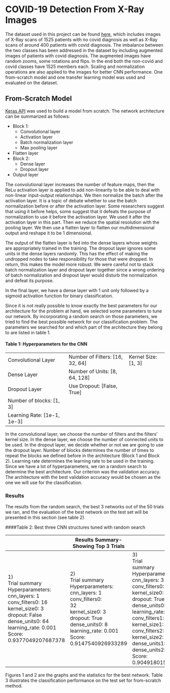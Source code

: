 # COVID-19 Detection From X-Ray Images
The dataset used in this project can be found [here](https://www.kaggle.com/datasets/asraf047/covid19-pneumonia-normal-chest-xray-pa-dataset), which includes
images of X-Ray scans of 1525 patients with no covid diagnosis as well as X-Ray scans of around 400 patients with covid diagnosis. The imbalance between the two classes has been addressed in the dataset by including augmented images of patients with covid diagnosis. The augmented images have random zooms, some rotations and flips. In the end both the non-covid and covid classes have 1525 members each. Scaling and normalization operations are also applied to the images for better CNN performance. One from-scratch model and one transfer learning model was used and evaluated on the dataset.

## From-Scratch Model

[Keras API](https://keras.io/) was used to build a model from scratch. The network architecture can be summarized as follows:
- Block 1:
  - Convolutional layer
  - Activation layer
  - Batch normalization layer
  - Max pooling layer
- Flatten layer
- Block 2:
  - Dense layer
  - Dropout layer
- Output layer

The convolutional layer increases the number of feature maps, then the ReLu activation
layer is applied to add non-linearity to be able to deal with non-linear input-output relationships.
We then normalize the batch after the activation layer. It is a topic of debate whether to use the
batch normalization before or after the activation layer. Some researchers suggest that using it
before helps, some suggest that it defeats the purpose of normalization to use it before the
activation layer. We used it after the activation layer in this part. Then we reduce the spatial
resolution with the pooling layer. We then use a flatten layer to flatten our multidimensional
output and reshape it to be 1 dimensional.

The output of the flatten layer is fed into the dense layers whose weights are
appropriately trained in the training. The dropout layer ignores some units in the dense layers
randomly. This has the effect of making the undropped nodes to take responsibility for those that
were dropped. In return, this makes the model more robust. We were careful not to stack batch
normalization layer and dropout layer together since a wrong ordering of batch normalization
and dropout layer would disturb the normalization and defeat its purpose.

In the final layer, we have a dense layer with 1 unit only followed by a sigmoid activation
function for binary classification.

Since it is not really possible to know exactly the best parameters for our architecture for the
problem at hand, we selected some parameters to tune our network. By incorporating a random
search on those parameters, we tried to find the best possible network for our classification
problem. The parameters we searched for and which part of the architecture they belong to are
listed in table 1.

#### Table 1:  Hyperparameters for the CNN

|  |  |  |
|---------------------|-----------------|-------------------------------------|
| Convolutional Layer | Number of Filters: [16, 32, 64] | Kernel Size: [1, 3] |
| Dense Layer | Number of Units: [8, 64, 128] |  |
| Dropout Layer | Use Dropout: [False, True] |  |
| Number of blocks: [1, 3] |  |  |
| Learning Rate: [1e-1, 1e-3] |  |  |

In the convolutional layer, we choose the number of filters and the filters’ kernel size. In
the dense layer, we choose the number of connected units to be used. In the dropout layer, we
decide whether or not we are going to use the dropout layer. Number of blocks determines the
number of times to repeat the blocks we defined before in the architecture (Block 1 and Block 2).
Learning rate determines the learning rate to be used in the training. Since we have a lot of
hyperparameters, we ran a random search to determine the best architecture. Our criterion was
the validation accuracy. The architecture with the best validation accuracy would be chosen as
the one we will use for the classification.

### Results

The results from the random search, the best 3 networks out of the 50 trials we ran, and
the evaluation of the best network on the test set will be presented in this section (see table 2).

####Table 2: Best three CNN structures tuned with random search

|  | Results Summary-Showing Top 3 Trials |  |
|---------------------|-----------------|-------------------------------------|
| 1)<br>Trial summary<br>Hyperparameters:<br>cnn_layers: 1<br>conv_filters0: 16<br>kernel_size0: 3<br>dropout: False<br>dense_units0: 64<br>learning_rate: 0.001<br>Score: 0.9377049207687378| 2)<br>Trial summary<br>Hyperparameters:<br>cnn_layers: 1<br>conv_filters0:<br>32<br>kernel_size0: 3<br>dropout: True<br>dense_units0: 8<br>learning_rate: 0.001<br>Score: 0.9147540926933289| 3)<br>Trial<br>summary<br>Hyperparameters:<br>cnn_layers: 3<br>conv_filters0: 16<br>kernel_size0: 1<br>dropout: True<br> dense_units0: 64<br>learning_rate: 0.001<br>conv_filters1: 64<br>kernel_size1: 3<br>conv_filters2: 32<br>kernel_size2: 1<br>dense_units1: 128<br>dense_units2: 64<br>Score: 0.9049180150032043|

Figures 1 and 2 are the graphs and the statistics for the best network. Table 3 illustrates the
classification performance on the test set for from-scratch method.

